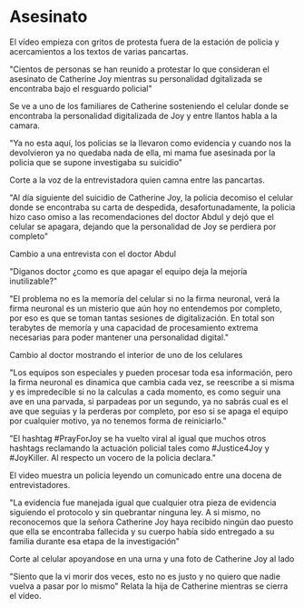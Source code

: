 # Asesinato

El vídeo empieza con gritos de protesta fuera de la estación de policia y acercamientos a los textos de varias pancartas.

"Cientos de personas se han reunido a protestar lo que consideran el asesinato de Catherine Joy mientras su personalidad dgitalizada se encontraba bajo el resguardo policial"

Se ve a uno de los familiares de Catherine sosteniendo el celular donde se encontraba la personalidad digitalizada de Joy y entre llantos habla a la camara.

"Ya no esta aquí, los policias se la llevaron como evidencia y cuando nos la devolvieron ya no quedaba nada de ella, mi mama fue asesinada por la policia que se supone investigaba su suicidio"

Corte a la voz de la entrevistadora quien camna entre las pancartas.

"Al día siguiente del suicidio de Catherine Joy, la policia decomiso el celular donde se encontraba su carta de despedida, desafortunadamente, la policia hizo caso omiso a las recomendaciones del doctor Abdul y dejó que el celular se apagara, dejando que la personalidad de Joy se perdiera por completo"

Cambio a una entrevista con el doctor Abdul

"Diganos doctor ¿como es que apagar el equipo deja la mejoría inutilizable?"

"El problema no es la memoría del celular si no la firma neuronal, verá la firma neuronal es un misterio que aún hoy no entendemos por completo, por eso es que se toman tantas sesiones de digitalización. En total son terabytes de memoría y una capacidad de procesamiento extrema necesarias para poder mantener una personalidad digital."

Cambio al doctor mostrando el interior de uno de los celulares

"Los equipos son especiales y pueden procesar toda esa información, pero la firma neuronal es dinamica que cambia cada vez, se reescribe a si misma y es impredecible si no la calculas a cada momento, es como seguir una ave en una parvada, si parpadeas por un segundo, ya no sabrás cual es el ave que seguias y la perderas por completo, por eso si se apaga el equipo por cualquier motivo, ya no tenemos forma de reiniciarlo."

"El hashtag #PrayForJoy se ha vuelto viral al igual que muchos otros hashtags reclamando la actuación policial tales como #Justice4Joy y #JoyKiller. Al respecto un vocero de la policia declara."

El video muestra un policia leyendo un comunicado entre una docena de entrevistadores.

"La evidencia fue manejada igual que cualquier otra pieza de evidencia siguiendo el protocolo y sin quebrantar ninguna ley. A si mismo, no reconocemos que la señora Catherine Joy haya recibido ningún dao puesto que ella se encontraba fallecida y su cuerpo había sido entregado a su familia durante esa etapa de la investigación"

Corte al celular apoyandose en una urna y una foto de Catherine Joy al lado

"Siento que la vi morir dos veces, esto no es justo y no quiero que nadie vuelva a pasar por lo mismo" Relata la hija de Catherine mientras se cierra el vídeo.













